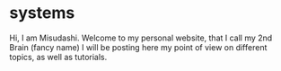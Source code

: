 # systems
Hi, I am Misudashi. Welcome to my personal website, that I call my 2nd Brain (fancy name)  I will be posting here my point of view on different topics, as well as tutorials.

